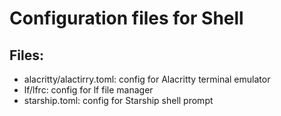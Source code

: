 # Configuration files for Shell

## Files:
- alacritty/alactirry.toml: config for Alacritty terminal emulator
- lf/lfrc: config for lf file manager
- starship.toml: config for Starship shell prompt